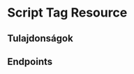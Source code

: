 # Script Tag Resource

## Tulajdonságok

<ResourceProperties :resource="'script_tag'" :lang="'hu'"/>

## Endpoints

[//]: <> (GET ENDPOINT)
<ResourceEndpoint :resource="'script_tag'" :endpoint="'get'" :lang="'hu'">

<template v-slot:responseJSON>

<<< @/docs/fixtures/api/script_tag/response/json/get_id.json

</template>

<template v-slot:responseXML>

<<< @/docs/fixtures/api/script_tag/response/xml/get_id.xml

</template>

</ResourceEndpoint>

[//]: <> (GETCOLLECTION ENDPOINT)
<ResourceEndpoint :resource="'script_tag'" :endpoint="'getCollection'" :lang="'hu'">

<template v-slot:responseJSON>

<<< @/docs/fixtures/api/script_tag/response/json/get_page.json

</template>

<template v-slot:responseXML>

<<< @/docs/fixtures/api/script_tag/response/xml/get_page.xml

</template>

</ResourceEndpoint>

[//]: <> (POST ENDPOINT)
<ResourceEndpoint :resource="'script_tag'" :endpoint="'post'" :lang="'hu'">

<template v-slot:request>

<<< @/docs/fixtures/api/script_tag/request/post.json

</template>

<template v-slot:responseJSON>

<<< @/docs/fixtures/api/script_tag/response/json/get_id.json

</template>

<template v-slot:responseXML>

<<< @/docs/fixtures/api/script_tag/response/xml/get_id.xml

</template>

</ResourceEndpoint>

[//]: <> (PUT ENDPOINT)
<ResourceEndpoint :resource="'script_tag'" :endpoint="'put'" :lang="'hu'">

<template v-slot:request>

<<< @/docs/fixtures/api/script_tag/request/post.json

</template>

<template v-slot:responseJSON>

<<< @/docs/fixtures/api/script_tag/response/json/get_id.json

</template>

<template v-slot:responseXML>

<<< @/docs/fixtures/api/script_tag/response/xml/get_id.xml

</template>

</ResourceEndpoint>

[//]: <> (DELETE ENDPOINT)
<ResourceEndpoint :resource="'script_tag'" :endpoint="'delete'" :lang="'hu'"/>

